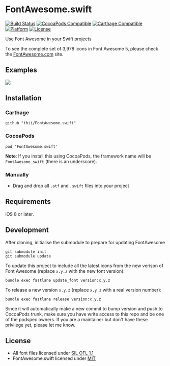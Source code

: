 # FontAwesome.swift

[![Build Status](http://img.shields.io/travis/thii/FontAwesome.swift.svg?style=flat)](https://travis-ci.org/thii/FontAwesome.swift)
[![CocoaPods Compatible](https://img.shields.io/cocoapods/v/FontAwesome.swift.svg)](https://img.shields.io/cocoapods/v/FontAwesome.swift.svg)
[![Carthage Compatible](https://img.shields.io/badge/Carthage-compatible-4BC51D.svg?style=flat)](https://github.com/Carthage/Carthage)
[![Platform](https://img.shields.io/cocoapods/p/FontAwesome.swift.svg?style=flat)](http://cocoadocs.org/docsets/FontAwesome.swift)
[![License](https://img.shields.io/cocoapods/l/FontAwesome.swift.svg)](https://raw.githubusercontent.com/thii/FontAwesome.swift/master/LICENSE)

Use Font Awesome in your Swift projects

To see the complete set of 3,978 icons in Font Awesome 5, please check the [FontAwesome.com](http://fontawesome.com/icons/) site.

## Examples
![](./.github/examples.png)

## Installation

### Carthage

    github "thii/FontAwesome.swift"

### CocoaPods

    pod 'FontAwesome.swift'

**Note**: If you install this using CocoaPods, the framework name will be
`FontAwesome_swift` (there is an underscore).

### Manually
- Drag and drop all `.otf` and `.swift` files into your project

## Requirements

iOS 8 or later.

## Development

After cloning, initialise the submodule to prepare for updating FontAwesome

```
git submodule init
git submodule update
```

To update this project to include all the latest icons from the new verison of
Font Awesome (replace `x.y.z` with the new font version):

    bundle exec fastlane update_font version:x.y.z

To release a new version `x.y.z` (replace `x.y.z` with a real version number):

    bundle exec fastlane release version:x.y.z

Since it will automatically make a new commit to bump version and push to CocoaPods
trunk, make sure you have write access to this repo and be one of the podspec owners.
If you are a maintainer but don't have these privilege yet, please let me know.

## License
- All font files licensed under [SIL OFL 1.1](http://scripts.sil.org/OFL)
- FontAwesome.swift licensed under [MIT](http://thi.mit-license.org/)
